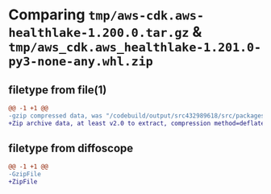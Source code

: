 # Comparing `tmp/aws-cdk.aws-healthlake-1.200.0.tar.gz` & `tmp/aws_cdk.aws_healthlake-1.201.0-py3-none-any.whl.zip`

## filetype from file(1)

```diff
@@ -1 +1 @@
-gzip compressed data, was "/codebuild/output/src432989618/src/packages/@aws-cdk/aws-healthlake/dist/python/aws-cdk.aws-healthlake-1.200.0.tar", last modified: Wed Apr 26 19:54:25 2023, max compression
+Zip archive data, at least v2.0 to extract, compression method=deflate
```

## filetype from diffoscope

```diff
@@ -1 +1 @@
-GzipFile
+ZipFile
```

